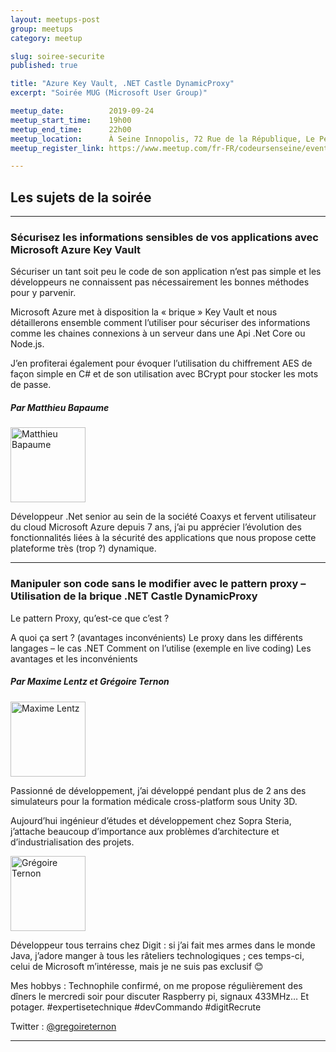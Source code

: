 ```yaml
---
layout: meetups-post
group: meetups
category: meetup

slug: soiree-securite
published: true

title: "Azure Key Vault, .NET Castle DynamicProxy"
excerpt: "Soirée MUG (Microsoft User Group)"

meetup_date:          2019-09-24
meetup_start_time:    19h00
meetup_end_time:      22h00
meetup_location:      À Seine Innopolis, 72 Rue de la République, Le Petit Quevilly
meetup_register_link: https://www.meetup.com/fr-FR/codeursenseine/events/264438779/

---
```


## Les sujets de la soirée

---

### Sécurisez les informations sensibles de vos applications avec Microsoft Azure Key Vault

Sécuriser un tant soit peu le code de son application n’est pas simple et les développeurs ne connaissent pas nécessairement les bonnes méthodes pour y parvenir.

Microsoft Azure met à disposition la « brique » Key Vault et nous détaillerons ensemble comment l’utiliser pour sécuriser des informations comme les chaines connexions à un serveur dans une Api .Net Core ou Node.js.

J’en profiterai également pour évoquer l’utilisation du chiffrement AES de façon simple en C# et de son utilisation avec BCrypt pour stocker les mots de passe.

##### Par Matthieu Bapaume

<img src="/images/meetups/speakers/matthieu_bapaume.jpg" alt="Matthieu Bapaume" width="120" class="alignleft" />

Développeur .Net senior au sein de la société Coaxys et fervent utilisateur du cloud Microsoft Azure depuis 7 ans, j’ai pu apprécier l’évolution des fonctionnalités liées à la sécurité des applications que nous propose cette plateforme très (trop ?) dynamique.

---

### Manipuler son code sans le modifier avec le pattern proxy – Utilisation de la brique .NET Castle DynamicProxy

Le pattern Proxy, qu’est-ce que c’est ?

A quoi ça sert ? (avantages inconvénients)
Le proxy dans les différents langages – le cas .NET
Comment on l’utilise (exemple en live coding)
Les avantages et les inconvénients

##### Par Maxime Lentz et Grégoire Ternon

<img src="/images/meetups/speakers/maxime_lentz.jpg" alt="Maxime Lentz" width="120" class="alignleft" />

Passionné de développement, j’ai développé pendant plus de 2 ans des simulateurs pour la formation médicale cross-platform sous Unity 3D.

Aujourd’hui ingénieur d’études et développement chez Sopra Steria, j’attache beaucoup d’importance aux problèmes d’architecture et d’industrialisation des projets.

<img src="/images/meetups/speakers/gregoire_ternon.jpg" alt="Grégoire Ternon" width="120" class="alignleft" />

Développeur tous terrains chez Digit : si j’ai fait mes armes dans le monde Java, j’adore manger à tous les râteliers technologiques ; ces temps-ci, celui de Microsoft m’intéresse, mais je ne suis pas exclusif 😊

Mes hobbys : Technophile confirmé, on me propose régulièrement des dîners le mercredi soir pour discuter Raspberry pi, signaux 433MHz… Et potager. #expertisetechnique #devCommando #digitRecrute

Twitter : [@gregoireternon](https://twitter.com/gregoireternon)

---
